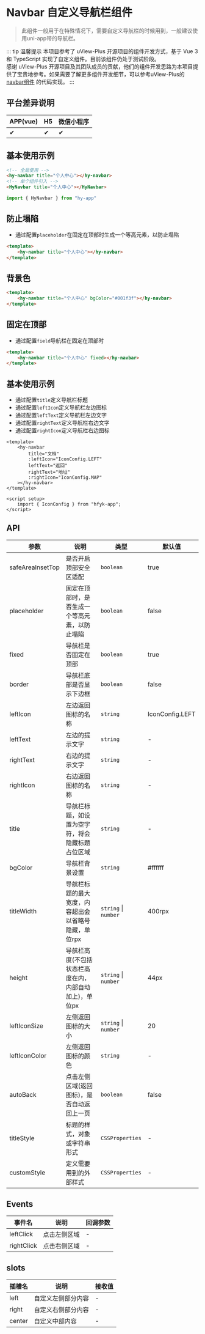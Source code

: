 # Navbar 自定义导航栏组件
> 此组件一般用于在特殊情况下，需要自定义导航栏的时候用到，一般建议使用uni-app带的导航栏。

::: tip 温馨提示
本项目参考了 uView-Plus 开源项目的组件开发方式，基于 Vue 3 和 TypeScript 实现了自定义组件。目前该组件仍处于测试阶段。<br>
感谢 uView-Plus 开源项目及其团队成员的贡献，他们的组件开发思路为本项目提供了宝贵地参考。如果需要了解更多组件开发细节，可以参考uView-Plus的 [navbar组件](https://uiadmin.net/uview-plus/components/navbar.html) 的代码实现。
:::

## 平台差异说明

| APP(vue) | H5 | 微信小程序 |
|----------|----|-------|
| ✔        | ✔  | ✔     |

## 基本使用示例

```html
<!-- 全局使用 -->
<hy-navbar title="个人中心"></hy-navbar>
<!-- 单个组件引入 -->
<HyNavbar title="个人中心"></HyNavbar>
```
```ts
import { HyNavbar } from "hy-app"
```

## 防止塌陷
- 通过配置`placeholder`在固定在顶部时生成一个等高元素，以防止塌陷
```html
<template>
    <hy-navbar title="个人中心"></hy-navbar>
</template>
```

## 背景色
```html
<template>
    <hy-navbar title="个人中心" bgColor="#001f3f"></hy-navbar>
</template>
```

## 固定在顶部
- 通过配置`field`导航栏在固定在顶部时
```html
<template>
    <hy-navbar title="个人中心" fixed></hy-navbar>
</template>
```

## 基本使用示例
- 通过配置`title`定义导航栏标题
- 通过配置`leftIcon`定义导航栏左边图标
- 通过配置`leftText`定义导航栏左边文字
- 通过配置`rightText`定义导航栏右边文字
- 通过配置`rightIcon`定义导航栏右边图标
```vue
<template>
    <hy-navbar 
        title="文档"
        :leftIcon="IconConfig.LEFT"
        leftText="返回"
        rightText="地址"
        :rightIcon="IconConfig.MAP"
    ></hy-navbar>
</template>

<script setup>
    import { IconConfig } from "hfyk-app";
</script>
```

## API

| 参数               | 说明                            | 类型                   | 默认值             |
|------------------|-------------------------------|----------------------|-----------------|
| safeAreaInsetTop | 是否开启顶部安全区适配                   | `boolean`            | true            |
| placeholder      | 固定在顶部时，是否生成一个等高元素，以防止塌陷       | `boolean`            | false           |
| fixed            | 导航栏是否固定在顶部                    | `boolean`            | true            |
| border           | 导航栏底部是否显示下边框                  | `boolean`            | false           |
| leftIcon         | 左边返回图标的名称                     | `string`             | IconConfig.LEFT |
| leftText         | 左边的提示文字                       | `string`             | -               |
| rightText        | 右边的提示文字                       | `string`             | -               |
| rightIcon        | 右边返回图标的名称                     | `string`             | -               |
| title            | 导航栏标题，如设置为空字符，将会隐藏标题占位区域      | `string`             | -               |
| bgColor          | 导航栏背景设置                       | `string`             | #ffffff         |
| titleWidth       | 导航栏标题的最大宽度，内容超出会以省略号隐藏，单位rpx  | `string` \| `number` | 400rpx          |
| height           | 导航栏高度(不包括状态栏高度在内，内部自动加上)，单位px | `string` \| `number` | 44px            |
| leftIconSize     | 左侧返回图标的大小                     | `string` \| `number` | 20              |
| leftIconColor    | 左侧返回图标的颜色                     | `string`             | -               |
| autoBack         | 点击左侧区域(返回图标)，是否自动返回上一页        | `boolean`            | false           |
| titleStyle       | 标题的样式，对象或字符串形式	               | `CSSProperties`      | -               |
| customStyle      | 定义需要用到的外部样式                   | `CSSProperties`      | -               |

## Events

| 事件名        | 说明     | 回调参数 |
|------------|--------|------|
| leftClick  | 点击左侧区域 | -    |
| rightClick | 点击右侧区域 | -    |

## slots

| 插槽名    | 说明        | 接收值 |
|--------|-----------|-----|
| left   | 自定义左侧部分内容 | -   |
| right  | 自定义右侧部分内容 | -   |
| center | 自定义中部内容   | -   |